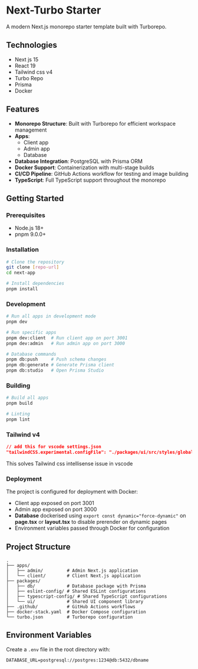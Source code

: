 # Next-Turbo Starter

A modern Next.js monorepo starter template built with Turborepo.

## Technologies
- Next js 15
- React 19
- Tailwind css v4
- Turbo Repo
- Prisma
- Docker 

## Features

- **Monorepo Structure**: Built with Turborepo for efficient workspace management
- **Apps**: 
  - Client app
  - Admin app
  - Database
- **Database Integration**: PostgreSQL with Prisma ORM
- **Docker Support**: Containerization with multi-stage builds
- **CI/CD Pipeline**: GitHub Actions workflow for testing and image building
- **TypeScript**: Full TypeScript support throughout the monorepo

## Getting Started

### Prerequisites

- Node.js 18+
- pnpm 9.0.0+

### Installation

```bash
# Clone the repository
git clone [repo-url]
cd next-app

# Install dependencies
pnpm install
```

### Development

```bash
# Run all apps in development mode
pnpm dev

# Run specific apps
pnpm dev:client  # Run client app on port 3001
pnpm dev:admin   # Run admin app on port 3000

# Database commands
pnpm db:push     # Push schema changes
pnpm db:generate # Generate Prisma client
pnpm db:studio   # Open Prisma Studio
```

### Building

```bash
# Build all apps
pnpm build

# Linting
pnpm lint
```
### Tailwind v4
```json
// add this for vscode settings.json
"tailwindCSS.experimental.configFile": "./packages/ui/src/styles/globals.css"
```
This solves Tailwind css intellisense issue in vscode

### Deployment

The project is configured for deployment with Docker:
- Client app exposed on port 3001
- Admin app exposed on port 3000
- **Database** dockerised using `export const dynamic="force-dynamic"` on **page.tsx** or **layout.tsx** to disable prerender on dynamic pages
- Environment variables passed through Docker for configuration

## Project Structure

```
.
├── apps/
│   ├── admin/         # Admin Next.js application
│   └── client/        # Client Next.js application
├── packages/
│   ├── db/            # Database package with Prisma
│   ├── eslint-config/ # Shared ESLint configurations
│   ├── typescript-config/ # Shared TypeScript configurations
│   └── ui/            # Shared UI component library
├── .github/           # GitHub Actions workflows
├── docker-stack.yaml  # Docker Compose configuration
└── turbo.json         # Turborepo configuration
```

## Environment Variables

Create a `.env` file in the root directory with:

```
DATABASE_URL=postgresql://postgres:1234@db:5432/dbname
```
